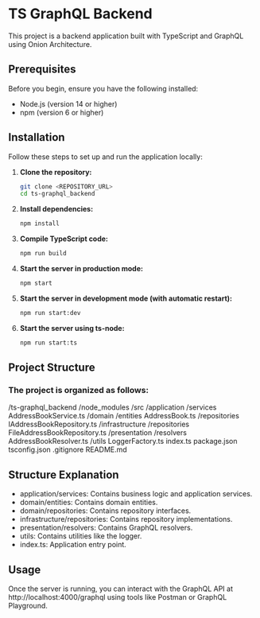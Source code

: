 # TS GraphQL Backend

This project is a backend application built with TypeScript and GraphQL using Onion Architecture.

## Prerequisites

Before you begin, ensure you have the following installed:

- Node.js (version 14 or higher)
- npm (version 6 or higher)

## Installation

Follow these steps to set up and run the application locally:

1. **Clone the repository:**

   ```bash
   git clone <REPOSITORY_URL>
   cd ts-graphql_backend

2. **Install dependencies:**

   ```bash
   npm install

3. **Compile TypeScript code:**

   ```bash
   npm run build

4. **Start the server in production mode:**

   ```bash
   npm start

5. **Start the server in development mode (with automatic restart):**

   ```bash
   npm run start:dev

6. **Start the server using ts-node:**

   ```bash
   npm run start:ts

## Project Structure
### The project is organized as follows:

/ts-graphql_backend
  /node_modules
  /src
    /application
      /services
        AddressBookService.ts
    /domain
      /entities
        AddressBook.ts
      /repositories
        IAddressBookRepository.ts
    /infrastructure
      /repositories
        FileAddressBookRepository.ts
    /presentation
      /resolvers
        AddressBookResolver.ts
    /utils
      LoggerFactory.ts
    index.ts
  package.json
  tsconfig.json
  .gitignore
  README.md

## Structure Explanation
- application/services: Contains business logic and application services.
- domain/entities: Contains domain entities.
- domain/repositories: Contains repository interfaces.
- infrastructure/repositories: Contains repository implementations.
- presentation/resolvers: Contains GraphQL resolvers.
- utils: Contains utilities like the logger.
- index.ts: Application entry point.

## Usage
Once the server is running, you can interact with the GraphQL API at http://localhost:4000/graphql using tools like Postman or GraphQL Playground.